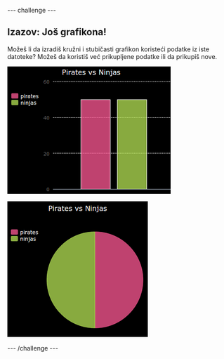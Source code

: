 \--- challenge \---

## Izazov: Još grafikona!

Možeš li da izradiš kružni i stubičasti grafikon koristeći podatke iz iste datoteke? Možeš da koristiš već prikupljene podatke ili da prikupiš nove.

![screenshot](images/pets-pn-bar.png)

![screenshot](images/pets-pn.png)

\--- /challenge \---
